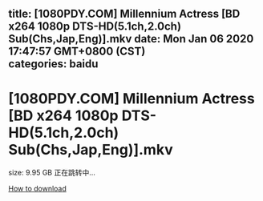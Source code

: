 
title: [1080PDY.COM] Millennium Actress [BD x264 1080p DTS-HD(5.1ch,2.0ch) Sub(Chs,Jap,Eng)].mkv
date: Mon Jan 06 2020 17:47:57 GMT+0800 (CST)    
categories: baidu
---

# [1080PDY.COM] Millennium Actress [BD x264 1080p DTS-HD(5.1ch,2.0ch) Sub(Chs,Jap,Eng)].mkv
size: 9.95 GB
 正在跳转中...
 

[How to download](https://bpcam.bemobtrk.com/go/2ceec3aa-1ca2-46d6-b9ff-aaa5c184517c?jno=2812)